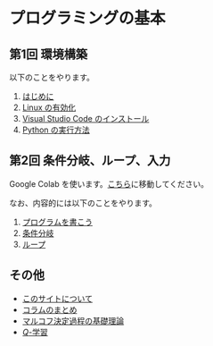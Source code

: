 # プログラミングの基本

## 第1回 環境構築
以下のことをやります。

1. [はじめに](./1/1_intro.md)
2. [Linux の有効化](./1/2_linux.md)
3. [Visual Studio Code のインストール](./1/3_vscode.md)
4. [Python の実行方法](./1/4_exec.md)

## 第2回 条件分岐、ループ、入力
Google Colab を使います。[こちら](./2/0_intro.md)に移動してください。

なお、内容的には以下のことをやります。

1. [プログラムを書こう](./2/1_program.md)
2. [条件分岐](./2/2_if.md)
3. [ループ](./2/3_loop.md)

## その他

- [このサイトについて](./others/site.md)
- [コラムのまとめ](./others/columns.md)
- [マルコフ決定過程の基礎理論](./others/mdp.md)
- [$Q$-学習](./others/q_learning.md)